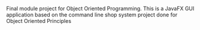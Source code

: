 Final module project for Object Oriented Programming. 
This is a JavaFX GUI application based on the command line shop system project done for Object Oriented Principles
